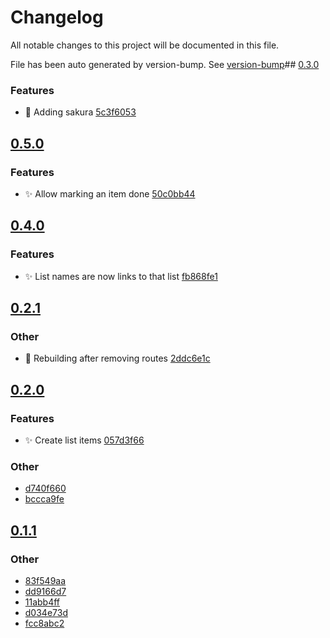 # Changelog

All notable changes to this project will be documented in this file.

File has been auto generated by version-bump. See
[version-bump](https://deno.land/x/version_bump)##
[0.3.0](https://github.com/ultraxlight/app/compare/0.2.1..0.3.0)

### Features

- :lipstick: Adding sakura
  [5c3f6053](https://github.com/ultraxlight/app/commit/5c3f605333c6744311bb3cabe4eb546130a9ece8)
## [0.5.0](https://github.com/ultraxlight/app/compare/0.4.0..0.5.0)


### Features

- :sparkles: Allow marking an item done
  [50c0bb44](https://github.com/ultraxlight/app/commit/50c0bb4435c0466b75dfda64663243ca5af694c6)

## [0.4.0](https://github.com/ultraxlight/app/compare/0.3.0..0.4.0)

### Features

- :sparkles: List names are now links to that list
  [fb868fe1](https://github.com/ultraxlight/app/commit/fb868fe1c20a45d8928dd27ff7ce2df1fb666815)

## [0.2.1](https://github.com/ultraxlight/app/compare/0.2.0..0.2.1)

### Other

- :bug: Rebuilding after removing routes
  [2ddc6e1c](https://github.com/ultraxlight/app/commit/2ddc6e1c7699d8f32930ffb0f0e4c01c29ede720)

## [0.2.0](https://github.com/ultraxlight/app/compare/0.1.1..0.2.0)

### Features

- :sparkles: Create list items
  [057d3f66](https://github.com/ultraxlight/app/commit/057d3f66522e11e07905fc38372a847a67e7737a)

### Other

- [d740f660](https://github.com/ultraxlight/app/commit/d740f66077f9288592a521c2bf1315524c6ec1e7)
- [bccca9fe](https://github.com/ultraxlight/app/commit/bccca9fe2b931cc018e8456f20556dae3303b792)

## [0.1.1](https://github.com/ultraxlight/app/compare/0.1.0..0.1.1)

### Other

- [83f549aa](https://github.com/ultraxlight/app/commit/83f549aa4a90942bbc60693952833d94f3635844)
- [dd9166d7](https://github.com/ultraxlight/app/commit/dd9166d749e887d0a06636261d16ddfa4687dd59)
- [11abb4ff](https://github.com/ultraxlight/app/commit/11abb4ffb92ecaef8e146ca7ca5f8ffd78e07680)
- [d034e73d](https://github.com/ultraxlight/app/commit/d034e73d5d9592d8764b94ac2c629c16903028ca)
- [fcc8abc2](https://github.com/ultraxlight/app/commit/fcc8abc22760081a0ce9a89858218800bd418510)
